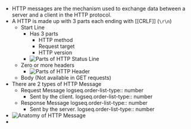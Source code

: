 - HTTP messages are the mechanism used to exchange data between a server and a client in the HTTP protocol.
- A HTTP is made up with 3 parts each ending with [[CRLF]] (`\r\n`)
	- Start Line
		- Has 3 parts
			- HTTP method
			- Request target
			- HTTP version
		- ![Parts of HTTP Status Line](../assets/image_1736335992739_0.png)
	- Zero or more headers
		- ![Parts of HTTP Header](../assets/image_1736336112425_0.png)
	- Body (Not available in GET requests)
- There are 2 types of HTTP Message
	- Request Message
	  logseq.order-list-type:: number
		- Sent by the client.
		  logseq.order-list-type:: number
	- Response Message
	  logseq.order-list-type:: number
		- Sent by the server.
		  logseq.order-list-type:: number
- ![Anatomy of HTTP Message](../assets/image_1736335156416_0.png)
-